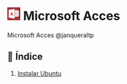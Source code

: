 # ![image](img/Appp.png) Microsoft Acces

Microsoft Acces @janqueraltp

## 📖 Índice
1. [Instalar Ubuntu](#id1)  
<div id='id1' />  
